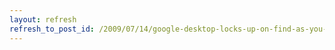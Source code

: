 ```yaml
---
layout: refresh
refresh_to_post_id: /2009/07/14/google-desktop-locks-up-on-find-as-you-type
---
```

